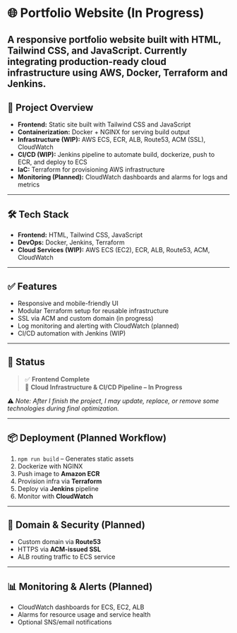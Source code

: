 # 🌐 Portfolio Website (In Progress)

A responsive portfolio website built with HTML, Tailwind CSS, and JavaScript. Currently integrating production-ready cloud infrastructure using AWS, Docker, Terraform and Jenkins.
---

## 🚀 Project Overview

- **Frontend:** Static site built with Tailwind CSS and JavaScript  
- **Containerization:** Docker + NGINX for serving build output  
- **Infrastructure (WIP):** AWS ECS, ECR, ALB, Route53, ACM (SSL), CloudWatch  
- **CI/CD (WIP):** Jenkins pipeline to automate build, dockerize, push to ECR, and deploy to ECS  
- **IaC:** Terraform for provisioning AWS infrastructure  
- **Monitoring (Planned):** CloudWatch dashboards and alarms for logs and metrics  

---

## 🛠️ Tech Stack

- **Frontend:** HTML, Tailwind CSS, JavaScript  
- **DevOps:** Docker, Jenkins, Terraform  
- **Cloud Services (WIP):** AWS ECS (EC2), ECR, ALB, Route53, ACM, CloudWatch  

---

## ✅ Features

- Responsive and mobile-friendly UI  
- Modular Terraform setup for reusable infrastructure  
- SSL via ACM and custom domain (in progress)  
- Log monitoring and alerting with CloudWatch (planned)  
- CI/CD automation with Jenkins (WIP)  

---

## 📌 Status

> ✅ **Frontend Complete**  
> 🔧 **Cloud Infrastructure & CI/CD Pipeline – In Progress**

⚠️ *Note: After I finish the project, I may update, replace, or remove some technologies during final optimization.*

---

## 📦 Deployment (Planned Workflow)

1. `npm run build` – Generates static assets  
2. Dockerize with NGINX  
3. Push image to **Amazon ECR**  
4. Provision infra via **Terraform**  
5. Deploy via **Jenkins** pipeline  
6. Monitor with **CloudWatch**

---

## 🔐 Domain & Security (Planned)

- Custom domain via **Route53**  
- HTTPS via **ACM-issued SSL**  
- ALB routing traffic to ECS service  

---

## 📊 Monitoring & Alerts (Planned)

- CloudWatch dashboards for ECS, EC2, ALB  
- Alarms for resource usage and service health  
- Optional SNS/email notifications  


